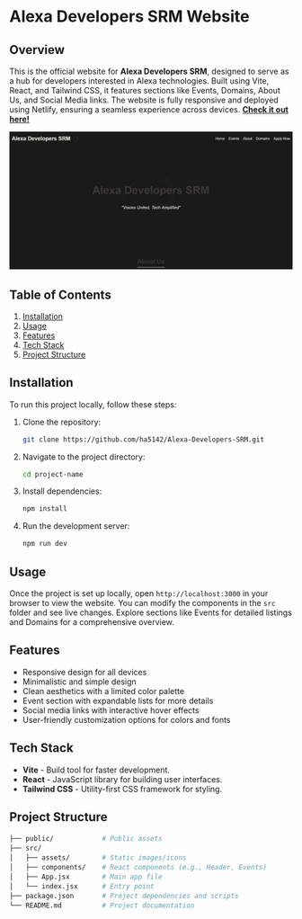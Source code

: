 # Alexa Developers SRM Website

## Overview
This is the official website for **Alexa Developers SRM**, designed to serve as a hub for developers interested in Alexa technologies. Built using Vite, React, and Tailwind CSS, it features sections like Events, Domains, About Us, and Social Media links. The website is fully responsive and deployed using Netlify, ensuring a seamless experience across devices. [**Check it out here!**](https://your-netlify-link.netlify.app)

 ![AlexaImage.png](https://github.com/ha5142/Alexa-Development-task/blob/88d7113929e602717e44534b6686103b790454f6/AlexaImage.png)

## Table of Contents
1. [Installation](#installation)
2. [Usage](#usage)
3. [Features](#features)
4. [Tech Stack](#tech-stack)
5. [Project Structure](#project-structure)

## Installation
To run this project locally, follow these steps:

1. Clone the repository:
    ```bash
    git clone https://github.com/ha5142/Alexa-Developers-SRM.git
    ```
2. Navigate to the project directory:
    ```bash
    cd project-name
    ```
3. Install dependencies:
    ```bash
    npm install
    ```
4. Run the development server:
    ```bash
    npm run dev
    ```
   


## Usage
Once the project is set up locally, open `http://localhost:3000` in your browser to view the website. You can modify the components in the `src` folder and see live changes. Explore sections like Events for detailed listings and Domains for a comprehensive overview.

## Features
- Responsive design for all devices
- Minimalistic and simple design
- Clean aesthetics with a limited color palette
- Event section with expandable lists for more details
- Social media links with interactive hover effects
- User-friendly customization options for colors and fonts

## Tech Stack
- **Vite** - Build tool for faster development.
- **React** - JavaScript library for building user interfaces.
- **Tailwind CSS** - Utility-first CSS framework for styling.

## Project Structure
```bash
├── public/            # Public assets
├── src/
│   ├── assets/        # Static images/icons
│   ├── components/    # React components (e.g., Header, Events)
│   ├── App.jsx        # Main app file
│   └── index.jsx      # Entry point
├── package.json       # Project dependencies and scripts
└── README.md          # Project documentation

